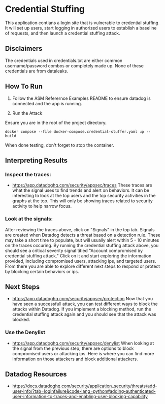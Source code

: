 # Credential Stuffing

This application contians a login site that is vulnerable to credential stuffing. It will set up users, start logging in authorized users to establish a baseline of requests, and then launch a credential stuffing attack.

## Disclaimers
The credentials used in credentials.txt are either common username/password combos or completely made up. None of these credentials are from dataleaks.

## How To Run
1. Follow the ASM Referernce Examples README to ensure datadog is connected and the app is running.

2. Run the Attack
   
Ensure you are in the root of the project directory. 
```
docker compose --file docker-compose.credential-stuffer.yaml up --build
```
When done testing, don't forget to stop the container. 

## Interpreting Results

### Inspect the traces: 
- https://app.datadoghq.com/security/appsec/traces
These traces are what the signal uses to find trends and alert on behaviors. It can be interesting to look at the top users and the top security activities in the graphs at the top. This will only be showing traces related to security activity to help narrow focus. 

### Look at the signals:
After reviewing the traces above, click on "Signals" in the top tab. Signals are created when Datadog detects a threat based on a detection rule. These may take a short time to populate, but will usually alert within 5 - 10 minutes on the traces occuring. By running the credential stuffing attack above, you should see a critical severity signal titled "Account compromised by credential stuffing attack." Click on it and start exploring the information provided, including compromised users, attacking ips, and targeted users. From there you are able to explore different next steps to respond or protect by blocking certain behaviors or ips. 

## Next Steps
- https://app.datadoghq.com/security/appsec/protection
Now that you have seen a successfull attack, you can test different ways to block the attacks within Datadog. If you implement a blocking method, run the credential stuffing attack again and you should see that the attack was blocked. 

### Use the Denylist
- https://app.datadoghq.com/security/appsec/denylist
When looking at the signal from the previous step, there are options to block compromised users or attacking ips. Here is where you can find more information on those attackers and block additional attackers.

## Datadog Resources
- https://docs.datadoghq.com/security/application_security/threats/add-user-info/?tab=loginfailure&code-lang=python#adding-authenticated-user-information-to-traces-and-enabling-user-blocking-capability

